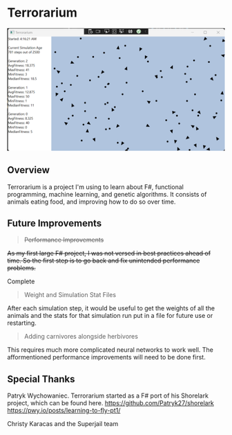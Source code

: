 # Terrorarium

![My Image](ScreenShot.png)

## Overview
Terrorarium is a project I'm using to learn about F#, functional programming, machine learning, and genetic algorithms. It consists of animals eating food, and improving how to do so over time.

## Future Improvements
> ~~Performance Improvements~~

~~As my first large F# project, I was not versed in best practices ahead of time. So the first step is to go back and fix unintended performance problems.~~

Complete

> Weight and Simulation Stat Files

After each simulation step, it would be useful to get the weights of all the animals and the stats for that simulation run put in a file for future use or restarting. 

> Adding carnivores alongside herbivores

This requires much more complicated neural networks to work well. The afformentioned performance improvements will need to be done first.

## Special Thanks
Patryk Wychowaniec. Terrorarium started as a F# port of his Shorelark project, which can be found here.
https://github.com/Patryk27/shorelark
https://pwy.io/posts/learning-to-fly-pt1/


Christy Karacas and the Superjail team 
